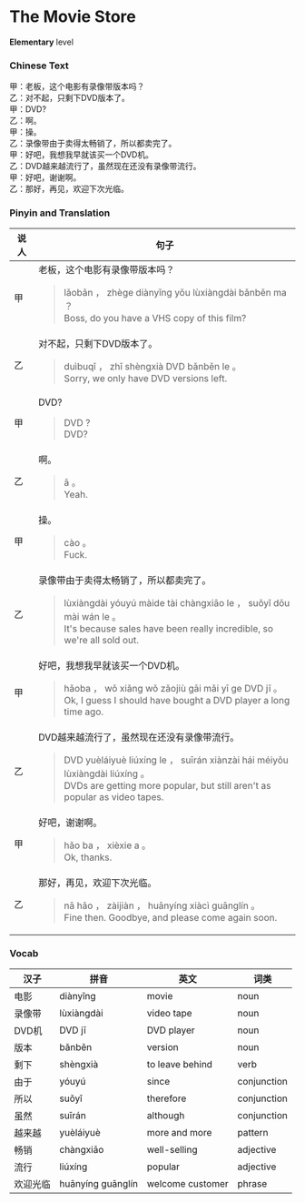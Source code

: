 # The Movie Store
**Elementary** level
### Chinese Text
甲：老板，这个电影有录像带版本吗？<br />乙：对不起，只剩下DVD版本了。<br />甲：DVD?<br />乙：啊。<br />甲：操。<br />乙：录像带由于卖得太畅销了，所以都卖完了。<br />甲：好吧，我想我早就该买一个DVD机。<br />乙：DVD越来越流行了，虽然现在还没有录像带流行。<br />甲：好吧，谢谢啊。<br />乙：那好，再见，欢迎下次光临。

### Pinyin and Translation
|说人|句子|
|----|----|
|甲|老板，这个电影有录像带版本吗？<blockquote>lǎobǎn ， zhège diànyǐng yǒu lùxiàngdài bǎnběn ma ？<br />Boss, do you have a VHS copy of this film?</blockquote>|
|乙|对不起，只剩下DVD版本了。<blockquote>duìbuqǐ ， zhǐ shèngxià DVD bǎnběn le 。<br />Sorry, we only have DVD versions left.</blockquote>|
|甲|DVD?<blockquote>DVD ?<br />DVD?</blockquote>|
|乙|啊。<blockquote>ā 。<br />Yeah.</blockquote>|
|甲|操。<blockquote>cào 。<br />Fuck.</blockquote>|
|乙|录像带由于卖得太畅销了，所以都卖完了。<blockquote>lùxiàngdài yóuyú màide tài chàngxiāo le ， suǒyǐ dōu mài wán le 。<br />It's because sales have been really incredible, so we're all sold out.</blockquote>|
|甲|好吧，我想我早就该买一个DVD机。<blockquote>hǎoba ， wǒ xiǎng wǒ zǎojiù gāi mǎi yī ge DVD jī 。<br />Ok, I guess I should have bought a DVD player a long time ago.</blockquote>|
|乙|DVD越来越流行了，虽然现在还没有录像带流行。<blockquote>DVD yuèláiyuè liúxíng le ， suīrán xiànzài hái méiyǒu lùxiàngdài liúxíng 。<br />DVDs are getting more popular, but still aren't as popular as video tapes.</blockquote>|
|甲|好吧，谢谢啊。<blockquote>hǎo ba ， xièxie a 。<br />Ok, thanks.</blockquote>|
|乙|那好，再见，欢迎下次光临。<blockquote>nā hǎo ， zàijiàn ， huānyíng xiàcì guānglín 。<br />Fine then. Goodbye, and please come again soon.</blockquote>|
### Vocab
|汉子|拼音|英文|词类|
|----|----|----|----|
|电影|diànyǐng|movie|noun|
|录像带|lùxiàngdài|video tape|noun|
|DVD机|DVD jī|DVD player|noun|
|版本|bǎnběn|version|noun|
|剩下|shèngxià|to leave behind|verb|
|由于|yóuyú|since|conjunction|
|所以|suǒyǐ|therefore|conjunction|
|虽然|suīrán|although|conjunction|
|越来越|yuèláiyuè|more and more|pattern|
|畅销|chàngxiāo|well-selling|adjective|
|流行|liúxíng|popular|adjective|
|欢迎光临|huānyíng guānglín|welcome customer|phrase|